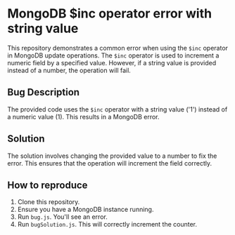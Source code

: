 # MongoDB $inc operator error with string value

This repository demonstrates a common error when using the `$inc` operator in MongoDB update operations.  The `$inc` operator is used to increment a numeric field by a specified value.  However, if a string value is provided instead of a number, the operation will fail.

## Bug Description
The provided code uses the `$inc` operator with a string value ('1') instead of a numeric value (1). This results in a MongoDB error.

## Solution
The solution involves changing the provided value to a number to fix the error.  This ensures that the operation will increment the field correctly.

## How to reproduce
1. Clone this repository.
2. Ensure you have a MongoDB instance running.
3. Run `bug.js`.  You'll see an error. 
4. Run `bugSolution.js`. This will correctly increment the counter.